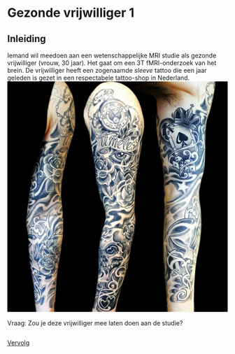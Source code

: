 # Gezonde vrijwilliger 1

## Inleiding

Iemand wil meedoen aan een wetenschappelijke MRI studie als gezonde
vrijwilliger (vrouw, 30 jaar). Het gaat om een 3T fMRI-onderzoek van het brein.
De vrijwilliger heeft een zogenaamde *sleeve* tattoo die een jaar geleden is
gezet in een respectabele tattoo-shop in Nederland.
![](tattoo.jpg)

Vraag: Zou je deze vrijwilliger mee laten doen aan de studie?

```

```

[Vervolg](case_part2.md)
